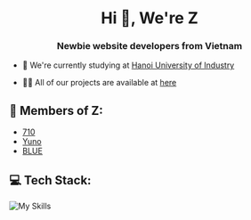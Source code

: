 <h1 align="center">Hi 👋, We're Z</h1>
<h3 align="center">Newbie website developers from Vietnam</h3>

-   🔭 We're currently studying at [Hanoi University of Industry](https://www.haui.edu.vn/en)

-   👨‍💻 All of our projects are available at [here](https://github.com/orgs/Z-orgs/repositories)

## 📄 Members of Z:

-   [710](https://github.com/710x)
-   [Yuno](https://github.com/imdev2002)
-   [BLUE](https://github.com/BLVEh)

## 💻 Tech Stack:

![My Skills](https://skillicons.dev/icons?i=js,ts,java,express,git,md,nestjs,nodejs,supabase,postman,mysql,mongodb,graphql,docker,react,html,css,jquery,bootstrap,tailwind,bots,gcp,postgres,prisma)
